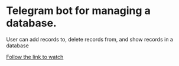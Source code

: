 # Telegram bot for managing a database.

User can add records to, delete records from, and show records in a database

[Follow the link to watch](https://codexunter.github.io/Database-Bot/)
